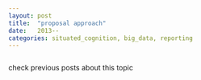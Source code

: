 ```yaml
---
layout: post
title:  "proposal approach"
date:   2013--
categories: situated_cognition, big_data, reporting
---
```


![]()

check previous posts about this topic


